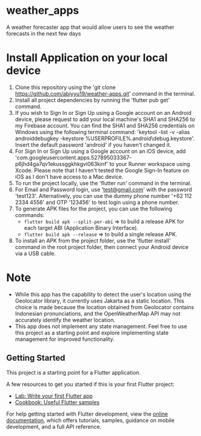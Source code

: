 # weather_apps

A weather forecaster app that would allow users to see the weather forecasts in the next few days

# Install Application on your local device

1. Clone this repository using the 'git clone https://github.com/abiyyu19/weather-apps.git' command in the terminal.
2. Install all project dependencies by running the 'flutter pub get' command.
3. If you wish to Sign In or Sign Up using a Google account on an Android device, please request to add your local machine's SHA1 and SHA256 to my Firebase account. You can find the SHA1 and SHA256 credentials on Windows using the following terminal command: 'keytool -list -v -alias androiddebugkey -keystore %USERPROFILE%\.android\debug.keystore'. Insert the default password 'android' if you haven't changed it.
4. For Sign In or Sign Up using a Google account on an iOS device, add 'com.googleusercontent.apps.527895033367-p6jhd4ga7qv1ekussggkhkgvi063kinf' to your Runner workspace using Xcode. Please note that I haven't tested the Google Sign-In feature on iOS as I don't have access to a Mac device.
5. To run the project locally, use the 'flutter run' command in the terminal.
6. For Email and Password login, use 'test@gmail.com' with the password 'test123'. Alternatively, you can use the dummy phone number '+62 112 2334 4556' and OTP '123456' to test login using a phone number.
7. To generate APK files for the project, you can use the following commands:
   - `flutter build apk --split-per-abi` => to build a release APK for each target ABI (Application Binary Interface).
   - `flutter build apk --release` => to build a single release APK.
8. To install an APK from the project folder, use the 'flutter install' command in the root project folder, then connect your Android device via a USB cable.

# Note

- While this app has the capability to detect the user's location using the Geolocator library, it currently uses Jakarta as a static location. This choice is made because the location obtained from Geolocator contains Indonesian pronunciations, and the OpenWeatherMap API may not accurately identify the weather location.
- This app does not implement any state management. Feel free to use this project as a starting point and explore implementing state management for improved functionality.

## Getting Started

This project is a starting point for a Flutter application.

A few resources to get you started if this is your first Flutter project:

- [Lab: Write your first Flutter app](https://docs.flutter.dev/get-started/codelab)
- [Cookbook: Useful Flutter samples](https://docs.flutter.dev/cookbook)

For help getting started with Flutter development, view the
[online documentation](https://docs.flutter.dev/), which offers tutorials,
samples, guidance on mobile development, and a full API reference.
